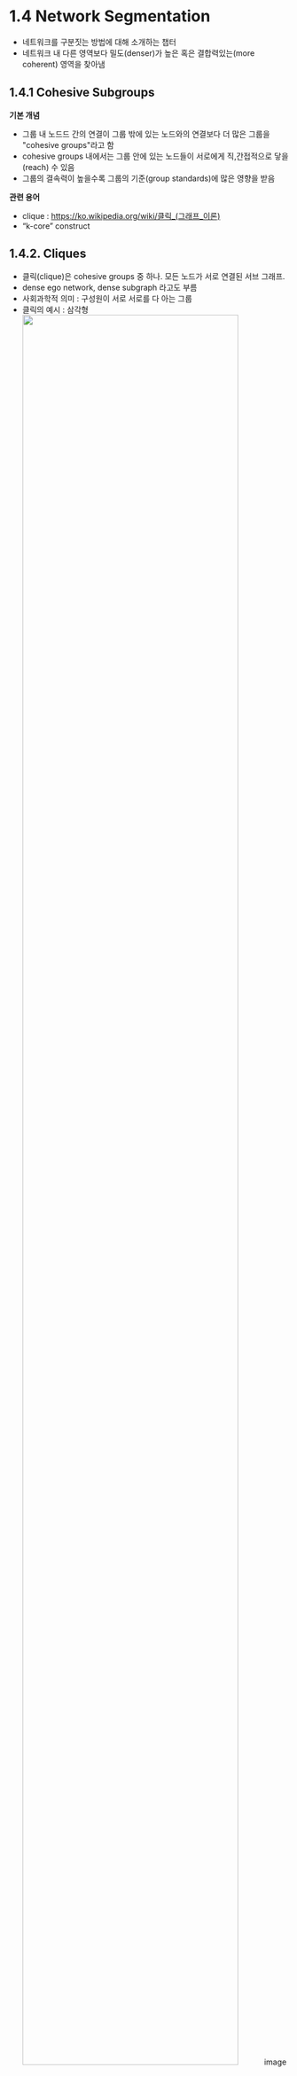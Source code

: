 # 1.4 Network Segmentation
- 네트워크를 구분짓는 방법에 대해 소개하는 챕터
- 네트워크 내 다른 영역보다 밀도(denser)가 높은 혹은 결합력있는(more coherent) 영역을 찾아냄

## 1.4.1 Cohesive Subgroups
**기본 개념**
- 그룹 내 노드드 간의 연결이 그룹 밖에 있는 노드와의 연결보다 더 많은 그룹을 "cohesive groups"라고 함
- cohesive groups 내에서는 그룹 안에 있는 노드들이 서로에게 직,간접적으로 닿을(reach) 수 있음
- 그룹의 결속력이 높을수록 그룹의 기준(group standards)에 많은 영향을 받음

**관련 용어**
- clique : https://ko.wikipedia.org/wiki/클릭_(그래프_이론)
- “k-core” construct
 
## 1.4.2. Cliques
  - 클릭(clique)은 cohesive groups 중 하나. 모든 노드가 서로 연결된 서브 그래프.
  - dense ego network, dense subgraph 라고도 부름
  - 사회과학적 의미 : 구성원이 서로 서로를 다 아는 그룹
  - 클릭의 예시 : 삼각형 
 <img src="" width="90%"></img>
 image source : http://mathworld.wolfram.com/Clique.html
 
**관련 용어**

  - maximal clique(극대 클릭): 
    - maximal complete subgraph. 그래프 내의 다른 클릭의 서브셋이 되지 않는 클릭. 즉 더 이상 노드를 추가할 필요 없이 완전히 서로 연결되어있는 클릭.
    - maximal clique == clique의 의미로 사용되기도 함
    - <img src="https://www.researchgate.net/profile/Balint_Daroczy/publication/315113247/figure/fig10/AS:472594592866309@1489686739810/Maximal-clique-size-of-image-layouts.png" width="80%"></img>
    image source : https://www.researchgate.net/figure/Maximal-clique-size-of-image-layouts_fig10_315113247
    - http://mathworld.wolfram.com/MaximalClique.html
    
  - maximum clique(최대 클릭): 
    - 그래프 내에서 가장 크기가 큰 클릭. 공통의 친구관계를 맺는 가장 큰 셋을 찾아내는 데 사용.
    - http://mathworld.wolfram.com/MaximumClique.html
    
**활용 예시** 
 - 두 네트워크의 maximum clique의 사이즈를 비교하여 그룹 다이나믹(팀워크, 신뢰도, 생산성 등)을 비교해볼 수 있음 
 - 나의 친구들 중 서로 친구일 수 있는 관계는? 이라는 질문에 clique detecting을 시도해볼 수 있음 
 
 
 
 ## 1.4.3. K-Cores
  - 방향성 없는 엣지로 연결된 네트워크에서 서브그래프 중 minumum degree가 k값 보다 크거나 같은 subgraphs
  - 최소 k 개의 노드와 연결된(=최소 k개의 엣지를 가지는) 노드의 그룹. 
  - k-cores를 이용해서 그룹 내 cohensive subgraphs를 찾아갈 수 있음 
  <img src="http://3.bp.blogspot.com/-TIjz3nstWD0/ToGwUGivEjI/AAAAAAAAsWw/etkwklnPNw4/s400/k-cores.png" width="80%"></img>
  이미지 출처 : http://bickson.blogspot.com/2011/09/k-corek-shell-network-decomposition.html
  
**활용 예시** 
  - 주로 소셜 네트워크에서 데이터를 수집할 때 샘플링 방법으로 활용
  - 가령 어떤 커뮤니티에서 활발하게 활동하는 멤버를 찾고자 할 때, 기준 k를 설정하고 k-core 내부에 속하는 멤버는 활발한 멤버, 속하지 않는 멤버는 가볍게 활동하는 멤버라고 볼 수 있음. 
 
## 1.4.4 Clustering Coefficient
- 전체 노드 중 얼마나 많은 노드가 dense subgraphs(=clique)를 구성하는 경향을 보이는지 나타내는 지표
- 0부터 1사이의 값을 가짐
- 1.2.1에서 소개된 "transitivity"와 같은 개념

**활용 예시** 
  - 한 사람의 친구 두 명이 서로 친구일 확률로 해석되고 활용되기도 함. 
  - Clustering coefficient는 높을수록 '작은 세상(small world)', 즉 대부분의 노드가 동질적이고 몇 다리 건너지 않아 서로에게 닿을 수 있음을 의미함. 
  - 한 네트워크가 랜덤하게 구성된 네트워크인지, 실제 서로 연결된 쇼셜 네트워크인지 판단할 수 있는 근거. 
  - 


